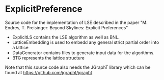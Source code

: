 # ExplicitPreference
Source code for the implementation of LSE described in the paper "M. Endres, T. Preisinger: Beyond Skylines: Explicit Preferences"

* ExplicitLS contains the LSE algorithm as well as BNL. 
* LatticeEmbedding is used to embedd any general strict partial order into a lattice
* DataGenerator contains files to generate input data for the algorithms.
* BTG represents the lattice structure

Note that this source code also needs the JGraphT library which can be found at https://github.com/jgrapht/jgrapht
